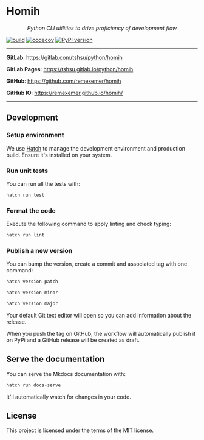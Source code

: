 # Homih

<p align="center">
    <em>Python CLI utilities to drive proficiency of development flow</em>
</p>

[![build](https://github.com/remexemer/homih/workflows/Build/badge.svg)](https://github.com/remexemer/homih/actions)
[![codecov](https://codecov.io/gh/remexemer/homih/branch/master/graph/badge.svg)](https://codecov.io/gh/remexemer/homih)
[![PyPI version](https://badge.fury.io/py/homih.svg)](https://badge.fury.io/py/homih)

---

**GitLab**: <a href="https://gitlab.com/tshsu/python/homih" target="_blank">https://gitlab.com/tshsu/python/homih</a>

**GitLab Pages**: <a href="https://tshsu.gitlab.io/python/homih" target="_blank">https://tshsu.gitlab.io/python/homih</a>

**GitHub**: <a href="https://github.com/remexemer/homih" target="_blank">https://github.com/remexemer/homih</a>

**GitHub IO**: <a href="https://remexemer.github.io/homih/" target="_blank">https://remexemer.github.io/homih/</a>

---

## Development

### Setup environment

We use [Hatch](https://hatch.pypa.io/latest/install/) to manage the development environment and production build. Ensure it's installed on your system.

### Run unit tests

You can run all the tests with:

```bash
hatch run test
```

### Format the code

Execute the following command to apply linting and check typing:

```bash
hatch run lint
```

### Publish a new version

You can bump the version, create a commit and associated tag with one command:

```bash
hatch version patch
```

```bash
hatch version minor
```

```bash
hatch version major
```

Your default Git text editor will open so you can add information about the release.

When you push the tag on GitHub, the workflow will automatically publish it on PyPi and a GitHub release will be created as draft.

## Serve the documentation

You can serve the Mkdocs documentation with:

```bash
hatch run docs-serve
```

It'll automatically watch for changes in your code.

## License

This project is licensed under the terms of the MIT license.
